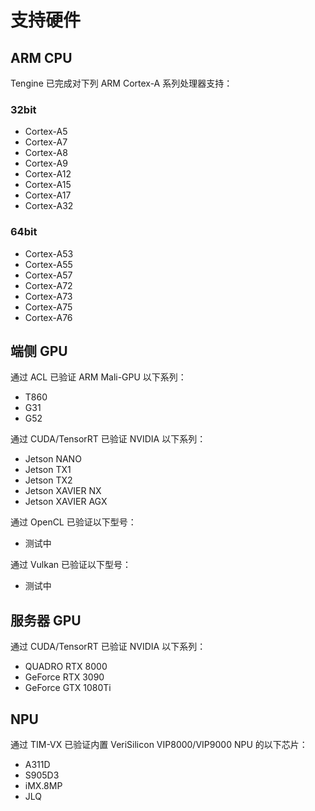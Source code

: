 # 支持硬件

## ARM CPU

Tengine 已完成对下列 ARM Cortex-A 系列处理器支持：

### 32bit
- Cortex-A5
- Cortex-A7
- Cortex-A8
- Cortex-A9
- Cortex-A12
- Cortex-A15
- Cortex-A17
- Cortex-A32

### 64bit
- Cortex-A53
- Cortex-A55
- Cortex-A57
- Cortex-A72
- Cortex-A73
- Cortex-A75
- Cortex-A76

## 端侧 GPU

通过 ACL 已验证 ARM Mali-GPU 以下系列：

- T860
- G31
- G52

通过 CUDA/TensorRT 已验证 NVIDIA 以下系列：

- Jetson NANO
- Jetson TX1
- Jetson TX2
- Jetson XAVIER NX
- Jetson XAVIER AGX

通过 OpenCL 已验证以下型号：

- 测试中

通过 Vulkan 已验证以下型号：

- 测试中

## 服务器 GPU

通过 CUDA/TensorRT 已验证 NVIDIA 以下系列：

- QUADRO RTX 8000
- GeForce RTX 3090
- GeForce GTX 1080Ti

## NPU

通过 TIM-VX 已验证内置 VeriSilicon VIP8000/VIP9000 NPU 的以下芯片：

- A311D
- S905D3
- iMX.8MP
- JLQ
